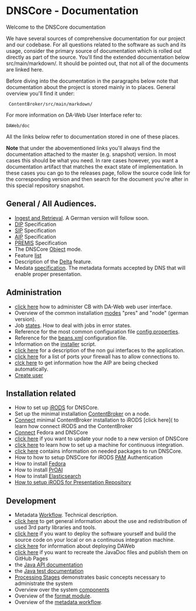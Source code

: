 # DNSCore - Documentation

Welcome to the DNSCore documentation

We have several sources of comprehensive documentation for our project and our codebase.
For all questions related to the software as such and its usage, consider the primary source of
documentation which is rolled out directly as part of the source. You'll find the extended documentation 
below src/main/markdown/. It should be pointed out, that not all of the documents are linked here. 

Before diving into the documentation in the paragraphs below note that documentation about the
project is stored mainly in to places.
General overview you'll find it under:

     ContentBroker/src/main/markdown/

For more information on DA-Web User Interface refer to:

    DAWeb/doc

All the links below refer to documentation stored in one of these places.

**Note** that under the abovementioned links you'll always find the documentation attached to the master (e.g. snapshot) version. In most cases this should be what you need. In rare cases however, you want a documentation artifact that matches the exact state of implementation. In these cases you can go to
the releases page, follow the source code link for the corresponding version and then search for the document you're after in this special repository snapshot.

## General / All Audiences.

* [Ingest and Retrieval](../../../../DAWeb/doc/manual_ingest_and_retrieval.md). A German version will follow soon.
* [DIP](specification_dip.md) Specification
* [SIP](specification_sip.md) Specification
* [AIP](specification_aip.md) Specification
* [PREMIS](specification_premis.md) Specification
* The DNSCore [Object](object_model.md) mode.
* Feature [list](features.md)
* Description of the [Delta](the_delta_feature.md) feature.
* Medata [specification](metadata_specification.md). The metadata formats accepted by DNS that will enable proper presentation.

## Administration

* [click here](../../../../DAWeb/doc/contentBroker_administration.md) how to administer CB with DA-Web web user interface.
* Overview of the common installation [modes](administration-dnscore-modes.de.md) "pres" and "node" (german version).
* Job [states](administration-troubleshooting.md). How to deal with jobs in error states.
* Reference for the most common configuration file [config.properties](administration-config-properties-reference.md).
* Reference for the [beans.xml](administration-beans.md) configuration file.
* Information on the [installer](administration-the-installer.md) script.
* [click here](administration-interfaces.md) for a description of the non gui interfaces to the application.
* [click here](open_ports.md) for a list of ports your firewall has to allow connections to.
* [clck here](audit.md) to get information how the AIP are being checked automatically.
* [Create user](create_user.md)


## Installation related

* How to set up [iRODS](installation_irods.md) for DNSCore.
* Set up the minimal installation [ContentBroker](ContentBroker/src/main/markdown/installation_cb.md) on a node.
* [Connect](installation_irods_cb.md) minimal ContentBroker installation to iRODS [click here]( to learn how connect iRODS and the ContentBroker
* [Connect](install_fedora.md) Fedora and DNSCore
* [click here](installation.md) if you want to update your node to a new version of DNSCore
* [click here](installation_ci.md) to learn how to set up a machine for continuous integration.
* [click here](needed_packages.md) contains information on needed packages to run DNSCore.
* How to how to setup DNSCore for iRODS [PAM](using_iRODS_PAM_auth.md) Authentication
* How to install [Fedora](ContentBroker/src/main/markdown/install_fedora.md)
* How to install [PrOAI](ContentBroker/src/main/markdown/install_proai.md)
* How to install [Elasticsearch](ContentBroker/src/main/markdown/install_elasticsearch.md)
* [How to setup iRODS for Presentation Repository](ContentBroker/src/main/markdown/setup_irods.md)
 
## Development

* Metadata [Workflow](metadata_workflow.md). Technical description.
* [click here](3rdPartyTools.md) to get general information about the use and redistribution of used 3rd party libraries and tools.
* [click here](development_deploy.md) if you want to deploy the software yourself and build the source code on your local or on a continuous integration machine.
* [click here](../../../../DAWeb/doc/deploy.md) for information about deploying DAWeb
* [click here](javadoc.md) if you want to recreate the JavaDoc files and publish them on GitHub Pages
* the [Java API documentation](http://da-nrw.github.io/DNSCore/apidocs/)
* the [Java test documentation](http://da-nrw.github.io/DNSCore/testapidocs/)
* [Processing Stages](processing_stages.md) demonstrates basic concepts necessary to administrate the system
* Overview over the system [components](ContentBroker/src/main/markdown/components_connectors.md)
* Overview of the [format module](src/main/markdown/format_module.md).
* Overview of the [metadata workflow](ContentBroker/src/main/markdown/metadata_workflow.md).
